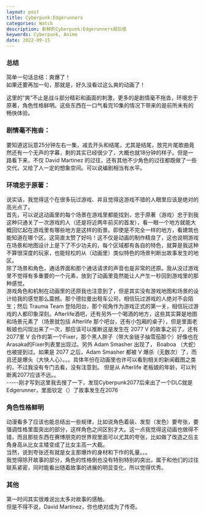 ```yaml
---
layout: post
title: Cyberpunk:Edgerunners
categories: Watch
description: 新鲜的Cyberpunk:Edgerunners观后感
keywords: Cyberpunk, Anime
date: 2022-09-15
---
```


### 总结
简单一句话总结：爽爆了！    
如果还要再加一句，那就是，好久没看过这么爽的动画了！

这里的“爽”不止是战斗部分精彩和画面的刺激，更多的是剧情毫不拖沓，环境忠于原著，角色性格鲜明。这些东西在一口气看完10集的情况下带来的是前所未有的畅快体验。

### 剧情毫不拖沓：
要知道这玩意25分钟左右一集，减去开头和结尾，尤其是结尾，放完片尾歌曲竟然还有一个无声的字幕，剩的其实已经很少了，大概也就18分钟的样子。但是一路看下来，不仅 David Martinez 的过往，还有其他不少角色的过往都既做了一些交代，又给了人一定的想象空间。可以说编剧相当有水平。

### 环境忠于原著：
说实话，我觉得这个在很多玩过游戏、并且觉得这游戏不错的人眼里应该是绝对的高光点了。    
首先，可以说这动画里的每个场景在游戏里都能找到，忠于原著（游戏）忠于到我这种只通关了一次游戏的人（还是将近两年前买的首发），看一眼一个地方就能大概回忆起在游戏里有哪些地方是这样的街景。即使是不完全一样的地方，看建筑也能知道在哪个区。这简直太赞了好吗！这不仅是动画的制作精良了，这也说明游戏在场景和地图设计上是下了不少功夫的，每个区域都有各自的特色，就算是我这种不算很深度的玩家，也能轻松的从（动画里）类似特色的场景判断出故事发生的地区。    
除了场景和角色，通话界面和那个通话请求的声音也是非常的还原。我从没过游戏里不觉得有多重要的一个元素，放到了动画里竟然能让人产生一秒回到游戏里的那种感觉。    
游戏角色和机制在动画里的还原我也注意到了，但是其实没有游戏地图和场景的设计给我的感觉那么震撼。那个德拉曼出租车公司，相信玩过游戏的人绝对不会陌生；然后 Trauma Team 登陆阳台，那个视角作为游戏正式的第一关，相信玩过游戏的人都印象深刻。Afterlife酒吧，还有另外一个喝酒的地方，这些其实算是地图和场景元素了（场景就包括 Afterlife 那个吧台，还有小包厢的桌子），但是里面老板娘也闪现出来了一次，那应该可以推断这是发生在 2077 V 的故事之前了。还有2077里 V 合作的第一个Fixer，那个黑人胖子（带大金链子抽雪茄那个）好像也在Arasaka的Fixer列表里出现过。另外 Adam Smasher 出现了， Boaboa （大蛇）也被提到过。如果是 2077 之后，Adam Smasher 都被 V 爆杀（无数次）了，而且还是爆头（大快人心）。。。具体年份在动画里也许可以看到相关的新闻截图之类的，不过我没有专门去看，没有注意到。 但是从 Afterlife 老板娘的年龄，可以判断离2077应该不远。。     
-----刚才写到这里我去搜了一下，发现Cyberpunk2077后来出了一个DLC就是Edgerunner，里面钦定（）了故事发生在2076

### 角色性格鲜明
动漫看多了应该也能总结出一些规律，比如说角色着装、发型（发色）要夸张，要强调性格里面突出的部分，这样角色之间区别才大。这一点我觉得这动画也做得不错，而且那些东西在赛博朋克的世界观里面可以尤其的夸张，比如做了改造之后主角身高从比女主矮变成了比女主高一大截。   
当然，说到夸张还有就是女主那爆炸的身材和下作的乳量。。。   
我觉得除开故事的部分，角色的性格倒也没有特别特别的突出，属于和他们的过往联系紧密，同时能看出随着故事的进展的明显变化，所以觉得优秀。

### 其他
第一时间其实很难说出太多对故事的感触。   
但是不得不说，David Martinez，你也绝对成为了传奇。
